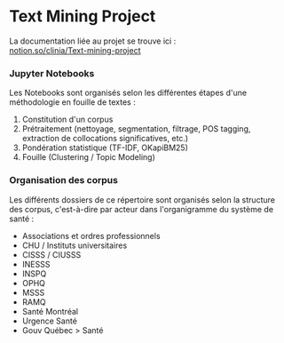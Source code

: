 # Text Mining Project
La documentation liée au projet se trouve ici :  
[notion.so/clinia/Text-mining-project](https://www.notion.so/clinia/Text-mining-project-99cd5e1f4054436ca23200d8aca6e3fa)

### **Jupyter Notebooks**
Les Notebooks sont organisés selon les différentes étapes d'une méthodologie en fouille de textes : 
1. Constitution d'un corpus
2. Prétraitement (nettoyage, segmentation, filtrage, POS tagging, extraction de collocations significatives, etc.)
3. Pondération statistique (TF-IDF, OKapiBM25)
4. Fouille (Clustering / Topic Modeling)

### **Organisation des corpus**
Les différents dossiers de ce répertoire sont organisés selon la structure des corpus, c'est-à-dire par acteur dans l'organigramme du système de santé : 
- Associations et ordres professionnels
- CHU / Instituts universitaires
- CISSS / CIUSSS
- INESSS
- INSPQ
- OPHQ 
- MSSS
- RAMQ
- Santé Montréal
- Urgence Santé
- Gouv Québec > Santé 
